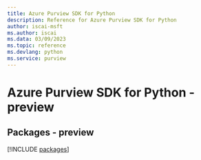 ```yaml
---
title: Azure Purview SDK for Python
description: Reference for Azure Purview SDK for Python
author: iscai-msft
ms.author: iscai
ms.data: 03/09/2023
ms.topic: reference
ms.devlang: python
ms.service: purview
---
```

# Azure Purview SDK for Python - preview
## Packages - preview
[!INCLUDE [packages](purview-index.md)]